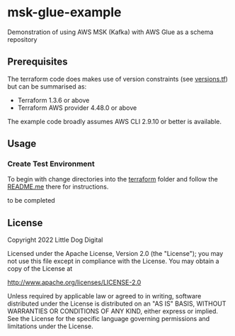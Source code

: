 # msk-glue-example
Demonstration of using AWS MSK (Kafka) with AWS Glue as a schema repository

## Prerequisites
The terraform code does makes use of version constraints (see [versions.tf](terraform/versions.tf)) but can be summarised as:

 - Terraform 1.3.6 or above
 - Terraform AWS provider 4.48.0 or above

The example code broadly assumes AWS CLI 2.9.10 or better is available.

## Usage

### Create Test Environment
To begin with change directories into the [terraform](terraform) folder and follow the [README.me](terraform/README.md) there for instructions.

to be completed

## License
Copyright 2022 Little Dog Digital

Licensed under the Apache License, Version 2.0 (the "License");
you may not use this file except in compliance with the License.
You may obtain a copy of the License at

  http://www.apache.org/licenses/LICENSE-2.0

Unless required by applicable law or agreed to in writing, software
distributed under the License is distributed on an "AS IS" BASIS,
WITHOUT WARRANTIES OR CONDITIONS OF ANY KIND, either express or implied.
See the License for the specific language governing permissions and
limitations under the License.